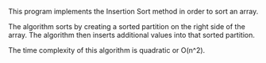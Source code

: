 This program implements the Insertion Sort method in order to sort an array.

The algorithm sorts by creating a sorted partition on the right side of the array.  The algorithm then inserts additional values into that sorted partition.

The time complexity of this algorithm is quadratic or O(n^2).